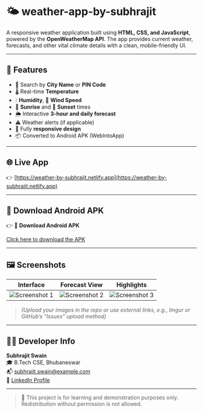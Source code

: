 # 🌤️ weather-app-by-subhrajit

A responsive weather application built using **HTML, CSS, and JavaScript**, powered by the **OpenWeatherMap API**. The app provides current weather, forecasts, and other vital climate details with a clean, mobile-friendly UI.

---

## 🔧 Features

- 🔎 Search by **City Name** or **PIN Code**
- 🌡️ Real-time **Temperature**
- 💧 **Humidity**, 💨 **Wind Speed**
- 🌅 **Sunrise** and 🌇 **Sunset** times
- 🌦️ Interactive **3-hour and daily forecast**
- ⚠️ Weather alerts (if applicable)
- 📱 Fully **responsive design**
- 📦 Converted to Android APK (WebIntoApp)

---

## 🌐 Live App

👉 [https://weather-by-subhrajit.netlify.app](https://weather-by-subhrajit.netlify.app)

---

## 📲 Download Android APK

👉 📲 **Download Android APK**

[Click here to download the APK](https://drive.google.com/file/d/1aDYOFE65t6L4xUJldwGVzx_nV6fjDw8h/view?usp=drive_link)

---

## 🖼️ Screenshots

| Interface | Forecast View | Highlights |
|----------|---------------|------------|
| ![Screenshot 1](link-to-img1) | ![Screenshot 2](link-to-img2) | ![Screenshot 3](link-to-img3) |

> _(Upload your images in the repo or use external links, e.g., Imgur or GitHub’s “Issues” upload method)_

---

## 👨‍💻 Developer Info

**Subhrajit Swain**  
🎓 B.Tech CSE, Bhubaneswar  
📬 subhrajit.swain@example.com  
🔗 [LinkedIn Profile](https://www.linkedin.com/in/subhrajit-swain)

---

> 📌 This project is for learning and demonstration purposes only. Redistribution without permission is not allowed.

